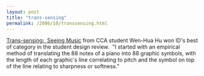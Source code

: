 ```yaml
---
layout: post
title: "trans-sensing"
permalink: /2006/10/transsensing.html
---
```


[Trans-sensing:  Seeing Music](http://www.idonline.com/sdr06/best.asp) from CCA student Wen-Hua Hu won ID's best of category in the student design review.  "I started with an empirical method of translating the 88 notes of a piano into 88 graphic symbols, with the length of each graphic's line correlating to pitch and the symbol on top of the line relating to sharpness or softness."